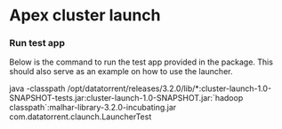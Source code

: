 # Apex cluster launch


### Run test app

Below is the command to run the test app provided in the package. This should also serve as an example on how to use the launcher.

java -classpath /opt/datatorrent/releases/3.2.0/lib/*:cluster-launch-1.0-SNAPSHOT-tests.jar:cluster-launch-1.0-SNAPSHOT.jar:\`hadoop classpath\`:malhar-library-3.2.0-incubating.jar com.datatorrent.claunch.LauncherTest